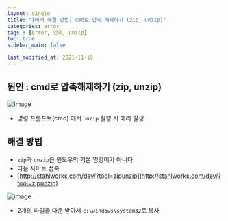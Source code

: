 ```yaml
---
layout: single
title: "[에러 해결 방법] cmd로 압축 해제하기 (zip, unzip)"
categories: error
tags : [error, 압축, unzip]
toc: true
sidebar_main: false

last_modified_at: 2021-11-19
---
```


## 원인 : cmd로 압축해제하기 (zip, unzip)

![image](https://user-images.githubusercontent.com/78655692/142626407-037fb5c9-867f-4eea-a23b-1d52f8bb3617.png)

- 명령 프롬프트(cmd) 에서 `unzip` 실행 시 에러 발생 

## 해결 방법 

- `zip`과 `unzip`은 윈도우의 기본 명령어가 아니다. 
- 다음 사이트 접속
- [http://stahlworks.com/dev/?tool=zipunzip](http://stahlworks.com/dev/?tool=zipunzip)

![image](https://user-images.githubusercontent.com/78655692/142626680-108f3d73-a53e-4ac8-9714-ee0c2747936d.png)

- 2개의 파일을 다운 받아서 `c:\windows\system32`로 복사